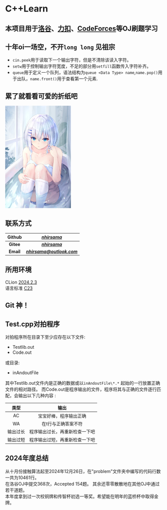 # C++Learn
## 本项目用于[洛谷](https://www.luogu.com.cn/)、[力扣](https://leetcode.cn/)、[CodeForces](https://codeforces.com/)等OJ刷题学习
## 十年oi一场空，不开`long long` 见祖宗
- `cin.peek`用于读取下一个输出字符，但是不清除该读入字符。
- `setw`用于控制输出字符宽度，不足的部分用`setfill`函数传入字符补齐。
- `queue`用于定义一个队列，语法结构为`queue <Data Type> name`,`name.pop()`用于出队，`name.front()`用于查看第一个元素.

## 累了就看看可爱的折纸吧

<img src=".\image\Origami_1.webp" alt="折纸喵~" style="zoom:35%;" /> 

## 联系方式
|  Github   |  *[nhirsama](https://github.com/nhirsama)*   |
|:---------:|:--------------------------------------------:|
| **Gitee** | ***[nhirsama](https://gitee.com/nhirsama)*** |
| **Email** |        ***[nhirsama@outlook.com]()***        |

## 所用环境
CLion [2024.2.3](https://www.jetbrains.com.cn/clion/whatsnew/)  
语言标准 [C23](https://zh.cppreference.com/w/c/23)  
## Git 神！

## Test.cpp对拍程序
对拍程序所在目录下至少应存在以下文件:
- Testlib.out  
- Code.out

或目录:

- inAndoutFile

其中Testlib.out文件内是正确的数据或以`inAndoutFile\*.*`
起始的一行放置正确文件的相对路径。
而Code.out是程序输出的文件，程序将其与正确的文件逐行匹配，会输出以下几种内容 :

|  类型  |       输出        |
|:----:|:---------------:|
|  AC  |   宝宝好棒，程序输出正确   |
|  WA  |   在t行与正确答案不符    |
| 输出过长 | 程序输出过长，再重新检查一下吧 |
| 输出过短 | 程序输出过短，再重新检查一下吧 |

## 2024年度总结
从十月份接触算法起至2024年12月26日，在"problem"文件夹中编写的代码行数一共为10461行。  
在洛谷OJ中提交368次，Accepted 154题。
其余还零零散散地在其他OJ中通过若干道题。  
本年度拿到过一次校铜牌和传智杯初选一等奖。希望能在明年的蓝桥杯中取得金牌。